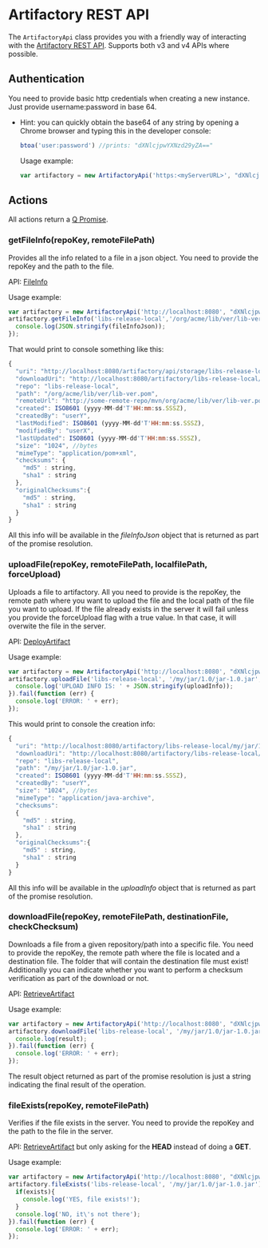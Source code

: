 # Artifactory REST API
The `ArtifactoryApi` class provides you with a friendly way of interacting with the [Artifactory REST API](http://www.jfrog.com/confluence/display/RTF/Artifactory+REST+API). Supports both v3 and v4 APIs where possible.

## Authentication
You need to provide basic http credentials when creating a new instance. Just provide username:password in base 64.
* Hint: you can quickly obtain the base64 of any string by opening a Chrome browser and typing this in the developer console:

  ```javascript
  btoa('user:password') //prints: "dXNlcjpwYXNzd29yZA=="
  ```

  Usage example:

  ```javascript
  var artifactory = new ArtifactoryApi('https:<myServerURL>', "dXNlcjpwYXNzd29yZA==");
  ```

## Actions
All actions return a [Q Promise](https://github.com/kriskowal/q).

### getFileInfo(repoKey, remoteFilePath)
Provides all the info related to a file in a json object. You need to provide the repoKey and the path to the file.

API: [FileInfo](http://www.jfrog.com/confluence/display/RTF/Artifactory+REST+API#ArtifactoryRESTAPI-FileInfo)

  Usage example:

  ```javascript
  var artifactory = new ArtifactoryApi('http://localhost:8080', "dXNlcjpwYXNzd29yZA==");
  artifactory.getFileInfo('libs-release-local','/org/acme/lib/ver/lib-ver.pom').then(function(fileInfoJson){
    console.log(JSON.stringify(fileInfoJson));
  });
  ```

  That would print to console something like this:

  ```javascript
  {
    "uri": "http://localhost:8080/artifactory/api/storage/libs-release-local/org/acme/lib/ver/lib-ver.pom",
    "downloadUri": "http://localhost:8080/artifactory/libs-release-local/org/acme/lib/ver/lib-ver.pom",
    "repo": "libs-release-local",
    "path": "/org/acme/lib/ver/lib-ver.pom",
    "remoteUrl": "http://some-remote-repo/mvn/org/acme/lib/ver/lib-ver.pom",
    "created": ISO8601 (yyyy-MM-dd'T'HH:mm:ss.SSSZ),
    "createdBy": "userY",
    "lastModified": ISO8601 (yyyy-MM-dd'T'HH:mm:ss.SSSZ),
    "modifiedBy": "userX",
    "lastUpdated": ISO8601 (yyyy-MM-dd'T'HH:mm:ss.SSSZ),
    "size": "1024", //bytes
    "mimeType": "application/pom+xml",
    "checksums": {
      "md5" : string,
      "sha1" : string
    },
    "originalChecksums":{
      "md5" : string,
      "sha1" : string
    }
  }
  ```
  All this info will be available in the *fileInfoJson* object that is returned as part of the promise resolution.

### uploadFile(repoKey, remoteFilePath, localfilePath, forceUpload)
Uploads a file to artifactory. All you need to provide is the repoKey, the remote path where you want to upload the file and the local path of the file you want to upload. If the file already exists in the server it will fail unless you provide the forceUpload flag with a true value. In that case, it will overwite the file in the server.

API: [DeployArtifact](http://www.jfrog.com/confluence/display/RTF/Artifactory+REST+API#ArtifactoryRESTAPI-DeployArtifact)

Usage example:

```javascript
var artifactory = new ArtifactoryApi('http://localhost:8080', "dXNlcjpwYXNzd29yZA==");
artifactory.uploadFile('libs-release-local', '/my/jar/1.0/jar-1.0.jar', '/Users/user/artifacts/jar-1.0.jar').then(function (uploadInfo) {
  console.log('UPLOAD INFO IS: ' + JSON.stringify(uploadInfo));
}).fail(function (err) {
  console.log('ERROR: ' + err);
});
```
This would print to console the creation info:

```javascript
{
  "uri": "http://localhost:8080/artifactory/libs-release-local/my/jar/1.0/jar-1.0.jar",
  "downloadUri": "http://localhost:8080/artifactory/libs-release-local/my/jar/1.0/jar-1.0.jar",
  "repo": "libs-release-local",
  "path": "/my/jar/1.0/jar-1.0.jar",
  "created": ISO8601 (yyyy-MM-dd'T'HH:mm:ss.SSSZ),
  "createdBy": "userY",
  "size": "1024", //bytes
  "mimeType": "application/java-archive",
  "checksums":
  {
    "md5" : string,
    "sha1" : string
  },
  "originalChecksums":{
    "md5" : string,
    "sha1" : string
  }
}
```
All this info will be available in the *uploadInfo* object that is returned as part of the promise resolution.

### downloadFile(repoKey, remoteFilePath, destinationFile, checkChecksum)
Downloads a file from a given repository/path into a specific file. You need to provide the repoKey, the remote path where the file is located and a destination file. The folder that will contain the destination file must exist! Additionally you can indicate whether you want to perform a checksum verification as part of the download or not.

API: [RetrieveArtifact](http://www.jfrog.com/confluence/display/RTF/Artifactory+REST+API#ArtifactoryRESTAPI-RetrieveArtifact)

Usage example:

```javascript
var artifactory = new ArtifactoryApi('http://localhost:8080', "dXNlcjpwYXNzd29yZA==");
artifactory.downloadFile('libs-release-local', '/my/jar/1.0/jar-1.0.jar', '/Users/user/Downloads/myJar.jar', true).then(function (result) {
  console.log(result);
}).fail(function (err) {
  console.log('ERROR: ' + err);
});
```
The result object returned as part of the promise resolution is just a string indicating the final result of the operation.

### fileExists(repoKey, remoteFilePath)
Verifies if the file exists in the server. You need to provide the repoKey and the path to the file in the server.

API: [RetrieveArtifact](http://www.jfrog.com/confluence/display/RTF/Artifactory+REST+API#ArtifactoryRESTAPI-RetrieveArtifact) but only asking for the **HEAD** instead of doing a **GET**.

Usage example:
```javascript
var artifactory = new ArtifactoryApi('http://localhost:8080', "dXNlcjpwYXNzd29yZA==");
artifactory.fileExists('libs-release-local', '/my/jar/1.0/jar-1.0.jar').then(function (exists) {
  if(exists){
    console.log('YES, file exists!');
  }
  console.log('NO, it\'s not there');
}).fail(function (err) {
  console.log('ERROR: ' + err);
});
```

